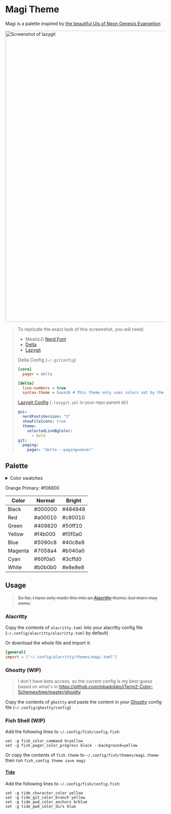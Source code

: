 # Magi Theme

Magi is a palette inspired by [the beautiful UIs of Neon Genesis Evangelion](https://www.reddit.com/r/FUI/comments/762sx3/neon_genesis_evangelion_fui_images_and_gifs/)

<img width="912" alt="Screenshot of lazygit" src="https://github.com/user-attachments/assets/3d5936f1-9ee8-41e4-b63e-f457c5435b6c">

>To replicate the exact look of this screenshot, you will need:
>
> - MesloLG [Nerd Font](https://github.com/ryanoasis/nerd-fonts)
> - [Delta](https://github.com/dandavison/delta)
> - [Lazygit](https://github.com/jesseduffield/lazygit)
>
> Delta Config (`~/.gitconfig`)
>
> ```ini
> [core]
>   pager = delta
> 
> [delta]
>   line-numbers = true
>   syntax-theme = base16 # This theme only uses colors set by the terminal
> ```
>
> [Lazygit Config](https://github.com/jesseduffield/lazygit/blob/master/docs/Config.md) (`.lazygit.yml` in your repo parent dir)
>
> ```yaml
> gui:
>   nerdFontsVersion: "3"
>   showFileIcons: true
>   theme:
>     selectedLineBgColor:
>       - bold
> git:
>   paging:
>     pager: "delta --paging=never"
> ```

## Palette

<details>
<summary>Color swatches</summary>

![Color Picker - F06800](https://github.com/user-attachments/assets/103854fb-f976-4cfc-acf1-3a152155f01f)

![magi-normal](https://github.com/user-attachments/assets/921d002d-d7fa-4bc0-8809-1783b89c9268)

![magi-bright](https://github.com/user-attachments/assets/9bdc9a91-1106-4623-b0f7-434fae052896)
</details>

Orange Primary: #f06800

| Color   | Normal  | Bright  |
| ------- | ------- | ------- |
| Black   | #000000 | #484848 |
| Red     | #a00010 | #c80010 |
| Green   | #409820 | #50ff10 |
| Yellow  | #f4b000 | #f0f0a0 |
| Blue    | #5090c8 | #40c8e8 |
| Magenta | #7058a4 | #b040a0 |
| Cyan    | #60f0a0 | #3cffd0 |
| White   | #b0b0b0 | #e8e8e8 |

## Usage

> ~~So far, I have only made this into an [Alacritty](https://github.com/alacritty/alacritty) theme, but more may come.~~

### Alacritty

Copy the contents of `alacritty.toml` into your alacritty config file (`~/.config/alacritty/alacritty.toml` by default)

Or download the whole file and import it:

```toml
[general]
import = ["~/.config/alacritty/themes/magi.toml"]
```

### Ghostty (WIP)

> I don't have beta access, so the current config is my best guess based on what's in <https://github.com/mbadolato/iTerm2-Color-Schemes/tree/master/ghostty>

Copy the contents of `ghostty` and paste the content in your [Ghostty](https://github.com/ghostty-org) config file (`~/.config/ghostty/config`)

### Fish Shell (WIP)

Add the following lines to `~/.config/fish/config.fish`:

```fish
set -g fish_color_command bryellow
set -g fish_pager_color_progress black --background=yellow
```

Or copy the contents of `fish.theme` to `~/.config/fish/themes/magi.theme` then run `fish_config theme save magi`

#### [Tide](https://github.com/IlanCosman/tide)

Add the following lines to `~/.config/fish/config.fish`:

```fish
set -g tide_character_color yellow
set -g tide_git_color_branch yellow
set -g tide_pwd_color_anchors brblue
set -g tide_pwd_color_dirs blue
```
